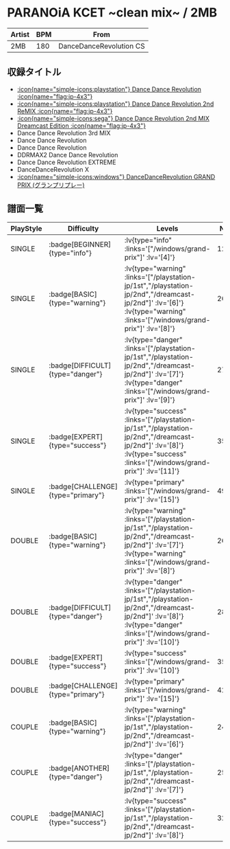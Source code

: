 # PARANOiA KCET \~clean mix\~ / 2MB

|Artist|BPM|From|
|------|---|----|
|2MB|180|DanceDanceRevolution CS|

## 収録タイトル

- [ :icon{name="simple-icons:playstation"} Dance Dance Revolution :icon{name="flag:jp-4x3"} ](/playstation-jp/1st)
- [ :icon{name="simple-icons:playstation"} Dance Dance Revolution 2nd ReMIX :icon{name="flag:jp-4x3"} ](/playstation-jp/2nd)
- [ :icon{name="simple-icons:sega"} Dance Dance Revolution 2nd MIX Dreamcast Edition :icon{name="flag:jp-4x3"} ](/dreamcast-jp/2nd)
- Dance Dance Revolution 3rd MIX
- Dance Dance Revolution
- Dance Dance Revolution
- DDRMAX2 Dance Dance Revolution
- Dance Dance Revolution EXTREME
- DanceDanceRevolution X
- [ :icon{name="simple-icons:windows"} DanceDanceRevolution GRAND PRIX (グランプリプレー)](/windows/grand-prix)

## 譜面一覧

|PlayStyle|Difficulty|Levels|Notes|Movie|
|---------|----------|------|-----|-----|
|SINGLE| :badge[BEGINNER]{type="info"} | :lv{type="info" :links='["/windows/grand-prix"]' :lv='[4]'} |124/0||
|SINGLE| :badge[BASIC]{type="warning"} | :lv{type="warning" :links='["/playstation-jp/1st","/playstation-jp/2nd","/dreamcast-jp/2nd"]' :lv='[6]'}  :lv{type="warning" :links='["/windows/grand-prix"]' :lv='[8]'} |262/0||
|SINGLE| :badge[DIFFICULT]{type="danger"} | :lv{type="danger" :links='["/playstation-jp/1st","/playstation-jp/2nd","/dreamcast-jp/2nd"]' :lv='[7]'}  :lv{type="danger" :links='["/windows/grand-prix"]' :lv='[9]'} |278/0||
|SINGLE| :badge[EXPERT]{type="success"} | :lv{type="success" :links='["/playstation-jp/1st","/playstation-jp/2nd","/dreamcast-jp/2nd"]' :lv='[8]'}  :lv{type="success" :links='["/windows/grand-prix"]' :lv='[11]'} |351/0||
|SINGLE| :badge[CHALLENGE]{type="primary"} | :lv{type="primary" :links='["/windows/grand-prix"]' :lv='[15]'} |499/12||
|DOUBLE| :badge[BASIC]{type="warning"} | :lv{type="warning" :links='["/playstation-jp/1st","/playstation-jp/2nd","/dreamcast-jp/2nd"]' :lv='[7]'}  :lv{type="warning" :links='["/windows/grand-prix"]' :lv='[8]'} |261/0||
|DOUBLE| :badge[DIFFICULT]{type="danger"} | :lv{type="danger" :links='["/playstation-jp/1st","/playstation-jp/2nd","/dreamcast-jp/2nd"]' :lv='[8]'}  :lv{type="danger" :links='["/windows/grand-prix"]' :lv='[10]'} |289/0||
|DOUBLE| :badge[EXPERT]{type="success"} | :lv{type="success" :links='["/windows/grand-prix"]' :lv='[10]'} |351/0||
|DOUBLE| :badge[CHALLENGE]{type="primary"} | :lv{type="primary" :links='["/windows/grand-prix"]' :lv='[15]'} |424/6||
|COUPLE| :badge[BASIC]{type="warning"} | :lv{type="warning" :links='["/playstation-jp/1st","/playstation-jp/2nd","/dreamcast-jp/2nd"]' :lv='[6]'} |243/0||
|COUPLE| :badge[ANOTHER]{type="danger"} | :lv{type="danger" :links='["/playstation-jp/1st","/playstation-jp/2nd","/dreamcast-jp/2nd"]' :lv='[7]'} |259/0||
|COUPLE| :badge[MANIAC]{type="success"} | :lv{type="success" :links='["/playstation-jp/1st","/playstation-jp/2nd","/dreamcast-jp/2nd"]' :lv='[8]'} |327/0||
